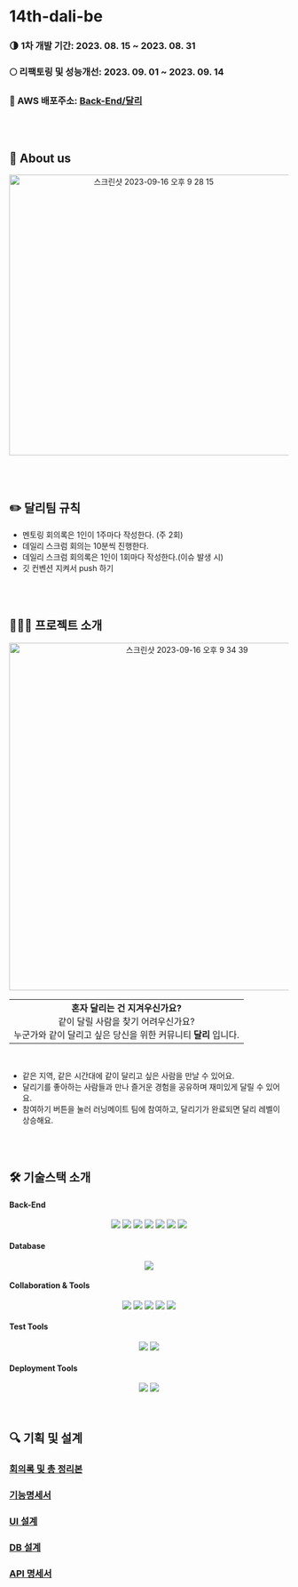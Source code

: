 # 14th-dali-be
### 🌗 1차 개발 기간: 2023. 08. 15 ~ 2023. 08. 31
### 🌕 리팩토링 및 성능개선: 2023. 09. 01 ~ 2023. 09. 14
### 🏡 AWS 배포주소: [Back-End/달리](http://ec2-43-201-131-23.ap-northeast-2.compute.amazonaws.com:8080)

<br><br>

## 👀 About us
<p align="center">
<img width="505" alt="스크린샷 2023-09-16 오후 9 28 15" src="https://github.com/Couch-Coders/14th-dali-be/assets/120344687/f39d39f8-109b-4860-b181-f84057bc357a">
</p>

<br><br>

## ✏️ 달리팀 규칙
- 멘토링 회의록은 1인이 1주마다 작성한다. (주 2회)
- 데일리 스크럼 회의는 10분씩 진행한다.
- 데일리 스크럼 회의록은 1인이 1회마다 작성한다.(이슈 발생 시)
- 깃 컨벤션 지켜서 push 하기

<br><br>

## 🏃🏻‍♀️ 프로젝트 소개
<p align="center">
<img width="625" alt="스크린샷 2023-09-16 오후 9 34 39" src="https://github.com/Couch-Coders/14th-dali-be/assets/120344687/2ef1c08b-a87e-4aaf-8dc7-e86575997b29">
</p>
<div align="center">
  
| |
|:-:|
| **혼자 달리는 건 지겨우신가요?** <br> 같이 달릴 사람을 찾기 어려우신가요? <br> 누군가와 같이 달리고 싶은 당신을 위한 커뮤니티 **달리** 입니다. |
  
</div>
<br>

- 같은 지역, 같은 시간대에 같이 달리고 싶은 사람을 만날 수 있어요.
- 달리기를 좋아하는 사람들과 만나 즐거운 경험을 공유하며 재미있게 달릴 수 있어요.
- 참여하기 버튼을 눌러 러닝메이트 팀에 참여하고, 달리기가 완료되면 달리 레벨이 상승해요.

<br><br>

## 🛠️ 기술스택 소개

#### Back-End

<div style="margin: 0 auto; text-align: center;"> 
      <img src="https://img.shields.io/badge/java-007396?style=for-the-badge&logo=java&logoColor=white">
      <img src="https://img.shields.io/badge/springboot-6DB33F?style=for-the-badge&logo=springboot&logoColor=white">
      <img src="https://img.shields.io/badge/JPA-20336B?style=for-the-badge&logo=datajpa&logoColor=white">
      <img src="https://img.shields.io/badge/gradle-02303A?style=for-the-badge&logo=gradle&logoColor=white">
      <img src="https://img.shields.io/badge/Spring%20Security-6DB33F?style=for-the-badge&logo=Spring%20Security&logoColor=white">
      <img src="https://img.shields.io/badge/JWT-6DB33F?style=for-the-badge&logo=JWT&logoColor=white">
      <img src="https://img.shields.io/badge/Oauth2.0-03C75A?style=for-the-badge&logo=NAVER&logoColor=white">
</div>

#### Database
<div style="margin: 0 auto; text-align: center;"> 
      <img src="https://img.shields.io/badge/mariaDB-003545?style=for-the-badge&logo=mariaDB&logoColor=white"> 
</div>

#### Collaboration & Tools

<div style="margin: 0 auto; text-align: center;"> 
      <img src="https://img.shields.io/badge/slack-4A154B?style=for-the-badge&logo=slack&logoColor=white">
      <img src="https://img.shields.io/badge/discord-5865F2?style=for-the-badge&logo=discord&logoColor=white">
      <img src="https://img.shields.io/badge/github-181717?style=for-the-badge&logo=github&logoColor=white">
      <img src="https://img.shields.io/badge/INTELLIJ%20IEEA-2C2255?style=for-the-badge&logo=INTELLIJ%20IDEA&logoColor=white">
      <img src="https://img.shields.io/badge/notion-000000?style=for-the-badge&logo=notion&logoColor=white">  
</div>

#### Test Tools

<div style="margin: 0 auto; text-align: center;"> 
      <img src="https://img.shields.io/badge/postman-FF6C37?style=for-the-badge&logo=postman&logoColor=white">
      <img src="https://img.shields.io/badge/JMeter-D22128?style=for-the-badge&logo=APACHE%20JMETER&logoColor=white">
</div>

#### Deployment Tools
<div style="margin: 0 auto; text-align: center;"> 
      <img src="https://img.shields.io/badge/AWS-FF9900?style=for-the-badge&logo=Amazon%20EC2&logoColor=white">
      <img src="https://img.shields.io/badge/DOCKER-2496ED?style=for-the-badge&logo=DOCKER&logoColor=white">
</div>
<br><br>

## 🔍 기획 및 설계

### [회의록 및 총 정리본](https://industrious-bongo-da8.notion.site/Ver-14-f2040e472da340438b8d057e2d6cd4cc?pvs=4)
### [기능명세서](https://industrious-bongo-da8.notion.site/7a6b8fd2c43c4438865acc52a1829a4f?v=d956bd38ff934912b3109c99262e6557&pvs=4)

### [UI 설계](https://www.figma.com/file/ClyyVIQJj1Y8LINQhTU2uJ/%EB%8B%AC%EB%A6%AC-UI-%EC%84%A4%EA%B3%84?type=design&node-id=0%3A1&mode=design&t=yxoFAhppM5NLWbRG-1)
### [DB 설계](https://rose-thistle-6ed.notion.site/DB-6085dada5d884541aed76147d4d3cd44?pvs=4)
### [API 명세서](https://industrious-bongo-da8.notion.site/API-328347dc48a94d0e8b61d47e8b6e4d52?pvs=4)
